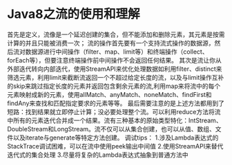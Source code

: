# Java8之流的使用和理解

首先是定义，流像是一个延迟创建的集合，但不能添加和删除元素，其元素是按需计算的并且只能被消费一次；
流的操作首先要有一个支持流式操作的数据源，然后流对数据源进行中间操作（filter、map、limit等）和终端操作（collect、forEach等），但要注意终端操作前中间操作不会返回任何结果。
其次是流让你从外部迭代转向内部迭代，使用StreamAPI来优化处理数据如利用filter、distinct来筛选元素，利用limit来截断流返回一个不超过给定长度的流，以及与limit操作互补的skip来跳过指定长度的元素并返回包含剩余元素的流,利用map来将流中的每个元素映射成新的元素，使用allMatch、anyMatch、noneMatch、findFirst和findAny来查找和匹配指定要求的元素等等。
最后需要注意的是上述方法都用到了短路：找到结果就立即停止计算；没必要处理整个流。可以利用reduce方法将流中所有的元素迭代合并成一个结果。流有三种基本的原始类型特化：IntStream、DoubleStream和LongStream。流不仅可以从集合创建，也可以从值、数组、文件以及iterate与generate等特定方法创建。
调试tips：
1.涉及Lambda表达式的StackTrace调试困难，可以在流中使用peek输出中间值
2.使用StreamAPI来替代迭代式的集合处理
3.尽量将复杂的Lambda表达式抽象到普通方法中

